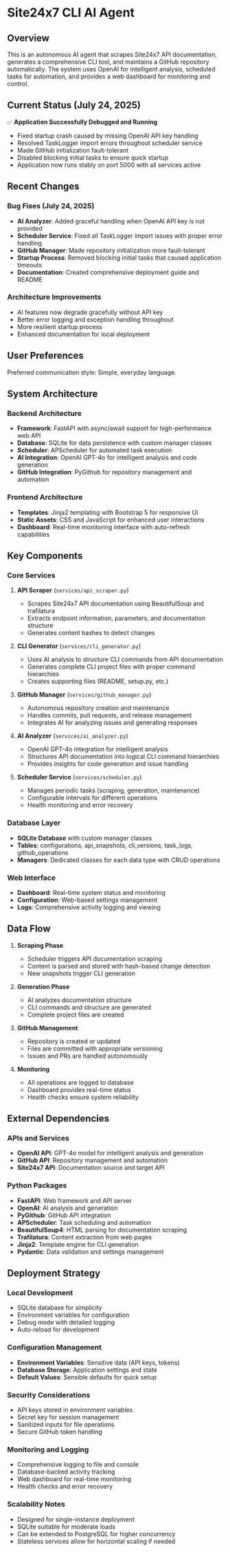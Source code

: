 # Site24x7 CLI AI Agent

## Overview

This is an autonomous AI agent that scrapes Site24x7 API documentation, generates a comprehensive CLI tool, and maintains a GitHub repository automatically. The system uses OpenAI for intelligent analysis, scheduled tasks for automation, and provides a web dashboard for monitoring and control.

## Current Status (July 24, 2025)

✅ **Application Successfully Debugged and Running**
- Fixed startup crash caused by missing OpenAI API key handling
- Resolved TaskLogger import errors throughout scheduler service
- Made GitHub initialization fault-tolerant
- Disabled blocking initial tasks to ensure quick startup
- Application now runs stably on port 5000 with all services active

## Recent Changes

### Bug Fixes (July 24, 2025)
- **AI Analyzer**: Added graceful handling when OpenAI API key is not provided
- **Scheduler Service**: Fixed all TaskLogger import issues with proper error handling
- **GitHub Manager**: Made repository initialization more fault-tolerant
- **Startup Process**: Removed blocking initial tasks that caused application timeouts
- **Documentation**: Created comprehensive deployment guide and README

### Architecture Improvements
- AI features now degrade gracefully without API key
- Better error logging and exception handling throughout
- More resilient startup process
- Enhanced documentation for local deployment

## User Preferences

Preferred communication style: Simple, everyday language.

## System Architecture

### Backend Architecture
- **Framework**: FastAPI with async/await support for high-performance web API
- **Database**: SQLite for data persistence with custom manager classes
- **Scheduler**: APScheduler for automated task execution
- **AI Integration**: OpenAI GPT-4o for intelligent analysis and code generation
- **GitHub Integration**: PyGithub for repository management and automation

### Frontend Architecture
- **Templates**: Jinja2 templating with Bootstrap 5 for responsive UI
- **Static Assets**: CSS and JavaScript for enhanced user interactions
- **Dashboard**: Real-time monitoring interface with auto-refresh capabilities

## Key Components

### Core Services
1. **API Scraper** (`services/api_scraper.py`)
   - Scrapes Site24x7 API documentation using BeautifulSoup and trafilatura
   - Extracts endpoint information, parameters, and documentation structure
   - Generates content hashes to detect changes

2. **CLI Generator** (`services/cli_generator.py`)
   - Uses AI analysis to structure CLI commands from API documentation
   - Generates complete CLI project files with proper command hierarchies
   - Creates supporting files (README, setup.py, etc.)

3. **GitHub Manager** (`services/github_manager.py`)
   - Autonomous repository creation and maintenance
   - Handles commits, pull requests, and release management
   - Integrates AI for analyzing issues and generating responses

4. **AI Analyzer** (`services/ai_analyzer.py`)
   - OpenAI GPT-4o integration for intelligent analysis
   - Structures API documentation into logical CLI command hierarchies
   - Provides insights for code generation and issue handling

5. **Scheduler Service** (`services/scheduler.py`)
   - Manages periodic tasks (scraping, generation, maintenance)
   - Configurable intervals for different operations
   - Health monitoring and error recovery

### Database Layer
- **SQLite Database** with custom manager classes
- **Tables**: configurations, api_snapshots, cli_versions, task_logs, github_operations
- **Managers**: Dedicated classes for each data type with CRUD operations

### Web Interface
- **Dashboard**: Real-time system status and monitoring
- **Configuration**: Web-based settings management
- **Logs**: Comprehensive activity logging and viewing

## Data Flow

1. **Scraping Phase**
   - Scheduler triggers API documentation scraping
   - Content is parsed and stored with hash-based change detection
   - New snapshots trigger CLI generation

2. **Generation Phase**
   - AI analyzes documentation structure
   - CLI commands and structure are generated
   - Complete project files are created

3. **GitHub Management**
   - Repository is created or updated
   - Files are committed with appropriate versioning
   - Issues and PRs are handled autonomously

4. **Monitoring**
   - All operations are logged to database
   - Dashboard provides real-time status
   - Health checks ensure system reliability

## External Dependencies

### APIs and Services
- **OpenAI API**: GPT-4o model for intelligent analysis and generation
- **GitHub API**: Repository management and automation
- **Site24x7 API**: Documentation source and target API

### Python Packages
- **FastAPI**: Web framework and API server
- **OpenAI**: AI analysis and generation
- **PyGithub**: GitHub API integration
- **APScheduler**: Task scheduling and automation
- **BeautifulSoup4**: HTML parsing for documentation scraping
- **Trafilatura**: Content extraction from web pages
- **Jinja2**: Template engine for CLI generation
- **Pydantic**: Data validation and settings management

## Deployment Strategy

### Local Development
- SQLite database for simplicity
- Environment variables for configuration
- Debug mode with detailed logging
- Auto-reload for development

### Configuration Management
- **Environment Variables**: Sensitive data (API keys, tokens)
- **Database Storage**: Application settings and state
- **Default Values**: Sensible defaults for quick setup

### Security Considerations
- API keys stored in environment variables
- Secret key for session management
- Sanitized inputs for file operations
- Secure GitHub token handling

### Monitoring and Logging
- Comprehensive logging to file and console
- Database-backed activity tracking
- Web dashboard for real-time monitoring
- Health checks and error recovery

### Scalability Notes
- Designed for single-instance deployment
- SQLite suitable for moderate loads
- Can be extended to PostgreSQL for higher concurrency
- Stateless services allow for horizontal scaling if needed